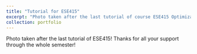 ```yaml
---
title: "Tutorial for ESE415"
excerpt: "Photo taken after the last tutorial of course ESE415 Optimization. <br/><img src='/images/optimization.jpeg'>"
collection: portfolio
---
```


Photo taken after the last tutorial of ESE415! Thanks for all your support through the whole semester!
